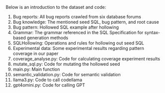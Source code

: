 Below is an introduction to the dataset and code:
1. Bug reports: All bug reports crawled from six database forums
2. Bug knowledge: The mentioned seed SQL, bug pattern, and root cause
3. Bug pattern: Hollowed SQL example after hollowing
4. Grammar: The grammar referenced in the SQL Specification for syntax-based generation methods
5. SQLHollowing: Operations and rules for hollowing out seed SQL
6. Experimental data: Some experimental results regarding pattern coverage in our paper
7. coverage_analyse.py: Code for calculating coverage experiment results
8. mutate_sql.py: Code for mutating the hollowed seed
9. main.py: Main function
10. semantic_validation.py: Code for semantic validation
11. llama3.py: Code to call codellama
12. gpt4omini.py: Code for calling GPT
